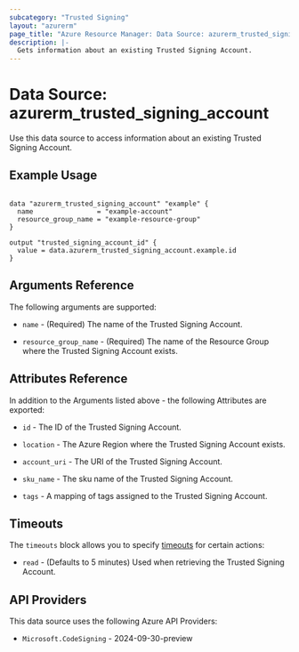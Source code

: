 ```yaml
---
subcategory: "Trusted Signing"
layout: "azurerm"
page_title: "Azure Resource Manager: Data Source: azurerm_trusted_signing_account"
description: |-
  Gets information about an existing Trusted Signing Account.
---
```


# Data Source: azurerm_trusted_signing_account

Use this data source to access information about an existing Trusted Signing Account.

## Example Usage

```hcl

data "azurerm_trusted_signing_account" "example" {
  name                = "example-account"
  resource_group_name = "example-resource-group"
}

output "trusted_signing_account_id" {
  value = data.azurerm_trusted_signing_account.example.id
}
```

## Arguments Reference

The following arguments are supported:

* `name` - (Required) The name of the Trusted Signing Account.

* `resource_group_name` - (Required) The name of the Resource Group where the Trusted Signing Account exists.

## Attributes Reference

In addition to the Arguments listed above - the following Attributes are exported: 

* `id` - The ID of the Trusted Signing Account.

* `location` - The Azure Region where the Trusted Signing Account exists.

* `account_uri` - The URI of the Trusted Signing Account.

* `sku_name` - The sku name of the Trusted Signing Account.

* `tags` - A mapping of tags assigned to the Trusted Signing Account.

## Timeouts

The `timeouts` block allows you to specify [timeouts](https://developer.hashicorp.com/terraform/language/resources/configure#define-operation-timeouts) for certain actions:

* `read` - (Defaults to 5 minutes) Used when retrieving the Trusted Signing Account.

## API Providers
<!-- This section is generated, changes will be overwritten -->
This data source uses the following Azure API Providers:

* `Microsoft.CodeSigning` - 2024-09-30-preview

